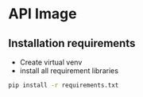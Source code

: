 # API Image

## Installation requirements
- Create virtual venv
- install all requirement libraries
```bash
pip install -r requirements.txt
```

